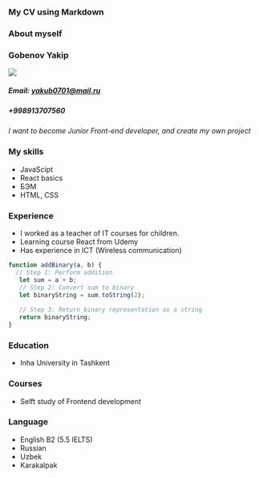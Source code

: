 ### My CV using Markdown
### About myself
### Gobenov Yakip
![](./me.jpg)
##### Email: yakub0701@mail.ru
##### +998913707560

*I want to become Junior Front-end developer, and create my own project*

### My skills
+ JavaScipt
+ React basics
+ БЭМ
+ HTML, CSS



### Experience
 + I worked as a teacher of IT courses for children.
 + Learning course React from Udemy
 + Has experience in ICT (Wireless communication)

 ```javascript
function addBinary(a, b) {
   // Step 1: Perform addition
    let sum = a + b;
    // Step 2: Convert sum to binary
    let binaryString = sum.toString(2);
    
    // Step 3: Return binary representation as a string
    return binaryString;
}
```
### Education
+ Inha University in Tashkent

### Courses 
+ Selft study of Frontend development

### Language
+ English B2 (5.5 IELTS)
+ Russian
+ Uzbek
+ Karakalpak
